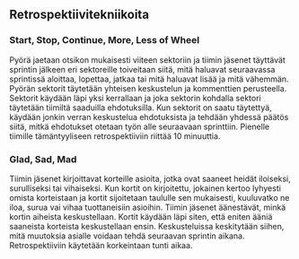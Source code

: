 ## Retrospektiivitekniikoita

### Start, Stop, Continue, More, Less of Wheel
Pyörä jaetaan otsikon mukaisesti viiteen sektoriin ja tiimin jäsenet täyttävät sprintin jälkeen
eri sektoreille toiveitaan siitä, mitä haluavat seuraavassa sprintissä aloittaa, lopettaa,
jatkaa tai mitä haluavat lisää ja mitä vähemmän. Pyörän sektorit täytetään yhteisen keskustelun
ja kommenttien perusteella. Sektorit käydään läpi yksi kerrallaan ja joka sektorin kohdalla
sektori täytetään tiimiltä saaduilla ehdotuksilla. Kun sektorit on saatu täytettyä, käydään jonkin
verran keskustelua ehdotuksista ja tehdään yhdessä päätös siitä, mitkä ehdotukset otetaan työn
alle seuraavaan sprinttiin. Pienelle tiimille tämäntyyliseen retrospektiiviin riittää 10 minuuttia.

### Glad, Sad, Mad
Tiimin jäsenet kirjoittavat korteille asioita, jotka ovat saaneet heidät iloiseksi, surulliseksi
tai vihaiseksi. Kun kortit on kirjoitettu, jokainen kertoo lyhyesti omista korteistaan ja kortit
sijoitetaan taululle sen mukaisesti, kuuluvatko ne iloa, surua vai vihaa tuottaneisiin asioihin.
Tiimin jäsenet äänestävät, minkä kortin aiheista keskustellaan. Kortit käydään läpi siten, että
eniten ääniä saaneista korteista keskustellaan ensin. Keskusteluissa keskitytään siihen, mitä
muutoksia asialle voidaan tehdä seuraavan sprintin aikana. Retrospektiiviin käytetään korkeintaan
tunti aikaa.

